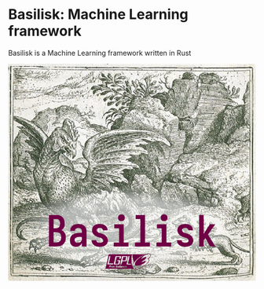 # Basilisk: Machine Learning framework

Basilisk is a Machine Learning framework written in Rust

![LGPL3](basilisk.png)

